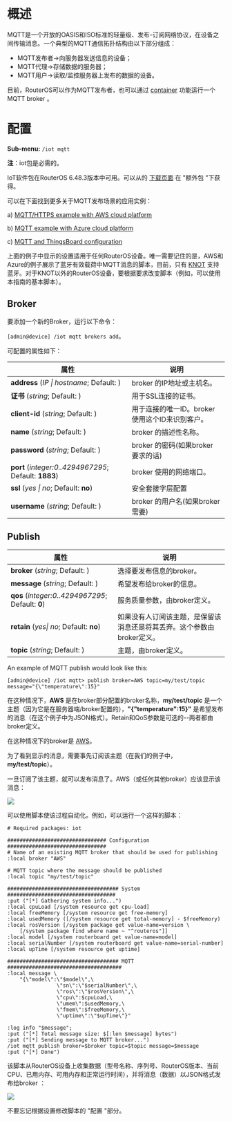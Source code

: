 # 概述

MQTT是一个开放的OASIS和ISO标准的轻量级、发布-订阅网络协议，在设备之间传输消息。一个典型的MQTT通信拓扑结构由以下部分组成：

- MQTT发布者→向服务器发送信息的设备；
- MQTT代理→存储数据的服务器；
- MQTT用户→读取/监控服务器上发布的数据的设备。

目前，RouterOS可以作为MQTT发布者，也可以通过 [container](https://help.mikrotik.com/docs/display/ROS/Container) 功能运行一个MQTT broker 。

# 配置

**Sub-menu:** `/iot mqtt`

**注**：iot包是必需的。

IoT软件包在RouterOS 6.48.3版本中可用。可以从的 [下载页面](https://mikrotik.com/download) 在 "额外包 "下获得。

可以在下面找到更多关于MQTT发布场景的应用实例：

a) [MQTT/HTTPS example with AWS cloud platform](https://help.mikrotik.com/docs/pages/viewpage.action?pageId=63045633)

b) [MQTT example with Azure cloud platform](https://help.mikrotik.com/docs/display/UM/MQTT+and+Azure+configuration)

c) [MQTT and ThingsBoard configuration](https://help.mikrotik.com/docs/display/ROS/MQTT+and+ThingsBoard+configuration)

上面的例子中显示的设置适用于任何RouterOS设备。唯一需要记住的是，AWS和Azure的例子展示了蓝牙有效载荷中MQTT消息的脚本，目前，只有 [KNOT](https://mikrotik.com/product/knot) 支持蓝牙。对于KNOT以外的RouterOS设备，要根据要求改变脚本（例如，可以使用本指南的基本脚本）。

## Broker

要添加一个新的Broker，运行以下命令：

`[admin@device] /iot mqtt brokers add`。

可配置的属性如下：

| 属性                                                    | 说明                                            |
| ------------------------------------------------------- | ----------------------------------------------- |
| **address** (_IP \| hostname_; Default: )               | broker 的IP地址或主机名。                       |
| **证书** (_string_; Default: )                          | 用于SSL连接的证书。                             |
| **client-id** (_string_; Default: )                     | 用于连接的唯一ID。broker 使用这个ID来识别客户。 |
| **name** (_string_; Default: )                          | broker 的描述性名称。                           |
| **password** (_string_; Default: )                      | broker 的密码(如果broker 要求的话)              |
| **port** (_integer:_0..4294967295__; Default: **1883**) | broker 使用的网络端口。                         |
| **ssl** (_yes \| no_; Default: **no**)                  | 安全套接字层配置                                |
| **username** (_string_; Default: )                      | broker 的用户名(如果broker需要)                 |

## Publish

| 属性                                                | 说明                                                                   |
| --------------------------------------------------- | ---------------------------------------------------------------------- |
| **broker** (_string_; Default: )                    | 选择要发布信息的broker。                                               |
| **message** (_string_; Default: )                   | 希望发布给broker的信息。                                               |
| **qos** (_integer:_0..4294967295__; Default: **0**) | 服务质量参数，由broker定义。                                           |
| **retain** (_yes\| no_; Default: **no**)            | 如果没有人订阅该主题，是保留该消息还是将其丢弃。这个参数由broker定义。 |
| **topic** (_string_; Default: )                     | 主题，由broker定义。                                                   |

An example of MQTT publish would look like this:

`[admin@device] /iot mqtt> publish broker=AWS topic=my/test/topic message="{\"temperature\":15}"`

在这种情况下，**AWS** 是在broker部分配置的broker名称，**my/test/topic** 是一个主题（因为它是在服务器端/broker配置的），**"{\"temperature\":15}"** 是希望发布的消息（在这个例子中为JSON格式）。Retain和QoS参数是可选的--两者都由broker定义。

在这种情况下的broker是 [AWS](https://aws.amazon.com/iot/)。

为了看到显示的消息，需要事先订阅该主题（在我们的例子中，**my/test/topic**）。

一旦订阅了该主题，就可以发布消息了。AWS（或任何其他broker）应该显示该消息：

![](https://help.mikrotik.com/docs/download/attachments/46759978/image2021-5-26_8-34-1.png?version=1&modificationDate=1622007236280&api=v2)

  

可以使用脚本使该过程自动化。例如，可以运行一个这样的脚本：

```shell
# Required packages: iot

################################ Configuration ################################
# Name of an existing MQTT broker that should be used for publishing
:local broker "AWS"

# MQTT topic where the message should be published
:local topic "my/test/topic"

#################################### System ###################################
:put ("[*] Gathering system info...")
:local cpuLoad [/system resource get cpu-load]
:local freeMemory [/system resource get free-memory]
:local usedMemory ([/system resource get total-memory] - $freeMemory)
:local rosVersion [/system package get value-name=version \
    [/system package find where name ~ "^routeros"]]
:local model [/system routerboard get value-name=model]
:local serialNumber [/system routerboard get value-name=serial-number]
:local upTime [/system resource get uptime]

#################################### MQTT #####################################
:local message \
    "{\"model\":\"$model\",\
                \"sn\":\"$serialNumber\",\
                \"ros\":\"$rosVersion\",\
                \"cpu\":$cpuLoad,\
                \"umem\":$usedMemory,\
                \"fmem\":$freeMemory,\
                \"uptime\":\"$upTime\"}"

:log info "$message";
:put ("[*] Total message size: $[:len $message] bytes")
:put ("[*] Sending message to MQTT broker...")
/iot mqtt publish broker=$broker topic=$topic message=$message
:put ("[*] Done")
```

该脚本从RouterOS设备上收集数据（型号名称、序列号、RouterOS版本、当前CPU、已用内存、可用内存和正常运行时间），并将消息（数据）以JSON格式发布给broker ：

![](https://help.mikrotik.com/docs/download/attachments/46759978/image2021-5-26_9-33-13.png?version=1&modificationDate=1622010788772&api=v2)

不要忘记根据设置修改脚本的 "配置 "部分。
